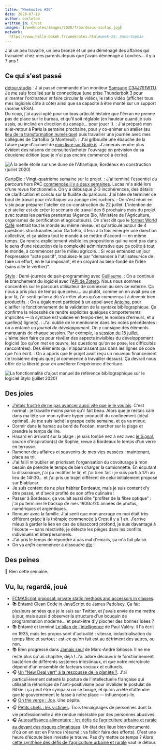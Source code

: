 ```yaml
---
title: "Weeknotes #29"
date: 2020-07-19
author: oncletom
written_in: Crest
images: [/weeknotes/images/2020/7/bordeaux-soulac.jpg]
network:
  https://www.hello-bokeh.fr/weeknotes.html#week-29: Anne-Sophie
---
```


J'ai un peu travaillé, un peu bronzé et un peu déménagé des affaires
qui trainaient chez mes parents depuis que j'avais déménagé à Londres… il y a 7 ans !

<!--more-->

## Ce qui s'est passé

[détour.studio]
: J'ai passé commande d'un moniteur [Samsung C34J791WTU](https://www.samsung.com/fr/business/monitors/business-curved-lc34j791wtuxen/).
  Je me suis focalisé sur la connectique (une prise Thunderbolt&nbsp;3 pour alimenter l'ordinateur _et_ faire circuler la vidéo),
  le ratio vidéo (afficher tous mes logiciels côte à côte)
  ainsi que sa capacité à être monté sur un support (norme VESA).<br>
  Du coup, j'ai aussi opté pour un bras articulé histoire que l'écran ne prenne pas de place sur le bureau,
  et qu'il soit réglable (en hauteur quand je suis assis, ou incliné en direction du canapé… pour jouer !).
: J'ai préparé mon aller-retour à Paris la semaine prochaine, pour y co-animer un atelier (au [lieu de la transformation numérique](https://www.modernisation.gouv.fr/nos-actions/le-lieu-de-la-transformation-publique))
  puis travailler une journée avec mes collègues de CartoBio (à Montreuil).
: J'ai gribouillé une ébauche de la future page d'accueil de [mon livre sur Node.js](https://oncletom.io/node.js/).
  J'aimerais rendre plus évident des raisons de consulter/acheter l'ouvrage
  en prévision de sa deuxième édition (que je n'ai pas encore commencé à écrire).

![](/weeknotes/images/2020/7/bordeaux-soulac.jpg "À la belle étoile sur une dune de l'Atlantique, Bordeaux en construction (juillet 2020)")


[CartoBio]
: Vingt-quatrième semaine sur le projet.
: J'ai terminé l'essentiel du parcours hors&nbsp;PAC [commencée il y a deux semaines](/weeknotes/27/).
  Lucas m'a aidé lors d'une revue fonctionnelle. On y a débusqué 2-3 incohérences, des détails de clarification
  et conclu sur la fluidité du parcours. J'ai hâte de terminer ce bout de travail pour m'attaquer au zonage des ruchers.
: On s'est réuni en visio pour préparer l'atelier de co-construction du 22 juillet.
  L'intention de cet atelier est de créer le scénario de travail des 6 prochains mois du projet avec toutes les parties prenantes
  (Agence Bio, Ministère de l'Agriculture, organismes de certification et agriculteurs).
  On s'est dit que le [format World Café](https://www.metacartes.cc/faire-ensemble/recettes/world-cafe/) mettrait tout le monde au même niveau,
  et qu'articulé autour de 4 questions structurantes pour CartoBio, il fera à la fois émerger une direction collective, et ça aidera tout le monde
  à se mettre d'accord — en même temps. Ça rendra explicitement visible les propositions qui ne vont pas dans le sens d'une réduction de la complexité administrative que ça coûte à tout le monde, à commencer par le milieu agricole.
: Si vous entendez un jour l'expression "acte positif", traduisez-le par
  "demander à l'utilisateur·ice de faire un effort, en le lui imposant, et en croyant au bien-fondé de l'idée (sans aller le vérifier)".


[Stylo]
: Demi-journée de pair-programming avec [Guillaume].
: On a continué le branchement du logiciel avec l'[API de Zotero](https://www.zotero.org/support/dev/web_api/v3/start).
  Nous nous sommes concentrés sur le parcours utilisateur de connexion au service externe.
  Ça nous a pris plus de temps que prévu… ou plutôt, comme on en avait peu ce jour là,
  j'ai senti qu'on a dû s'arrêter alors qu'on commençait à devenir bien productifs.
: On a également participé à un appel avec [Antoine], pour clarifier le fonctionnement de la validation de la syntaxe bibliographique.
  Ça confirme la nécessité de rendre explicites quelques comportements implicites — la syntaxe est validée en temps-réel, le nombre d'erreurs, et à quelle(s) ligne(s).
: J'ai oublié de le mentionner dans les notes précédentes : on a entamé
  un *journal de développement*. On y consigne des éléments marquants
  de chaque session. Par exemple, la [session du 15 juillet](https://github.com/EcrituresNumeriques/stylo/blob/master/JOURNAL.md#mercredi-15-juillet-2020).<br>
  J'aime bien faire ça pour révéler des aspects invisibles du développement logiciel (ce qu'on met en œuvre, les questions qu'on se pose, les difficultés rencontrées).
  Des éléments qui n'apparaissent pas dans les lignes de code que l'on écrit.
: On a appris que le projet avait reçu un nouveau financement (le troisième depuis que j'ai commencé à travailler dessus).
  Ça devrait nous offrir de la liberté pour en améliorer l'expérience d'écriture.

![](/weeknotes/images/2020/7/stylo-citation.png "La fonctionnalité d'ajout manuel de référence bibliographique sur le logiciel Stylo (juillet 2020)")


## Des joies

- [J'étais frustré de ne pas avancer aussi vite que je le voulais](/weeknotes/28/).
  C'est normal : je travaille moins parce qu'il fait beau. Alors que je restais calé dans
  ma tête sur mon rythme hyper-productif du confinement (idéal optimal).
  Je me suis laché la grappe cette semaine, et ça va mieux.
- Dormir dans le hamac au bord de l'océan, marcher sur la plage et prendre le temps de lire.
- Hasard en arrivant sur la plage : je suis tombé nez à nez avec [le Signal](https://lexperiencedudesordre.com/2015/02/24/46-fois-lete-projet-lesignal-sophie-poirier-soulac/),
  source d'inspiration(s) de Sophie, revue à Bordeaux le temps d'un verre en terrasse.
- Ramener des affaires et souvenirs de mes vies passées : maintenant, place au tri.
- J'ai failli m'oublier en priorisant l'organisation du covoiturage à mon besoin de prendre
  le temps de bien charger la camionnette. En écoutant la dissonance,
  j'ai pu rectifier le tir, et j'ai bien fait : je suis parti à 17h au lieu de 14h30…
  et j'ai pris un trajet différent de celui initialement proposé sur Blablacar.
- Je suis content de ne plus habiter Bordeaux, mais je suis content d'y être passé,
  et d'avoir profité de son offre culinaire !
- Passer à Bordeaux, ça voulait aussi dire "profiter de la fibre optique" : j'ai pu terminer
  le backup de mes 180Go/20 années de photos, numériques et argentiques.
- Renouer avec la famille. J'ai senti que mon ancrage en moi était très différent
  grâce à la thérapie commencée à Crest il y a 1 an.
  J'arrive mieux à garder le lien en cas de désaccord profond, je suis davantage à l'écoute — sans réactivité,
  je détecte les pièges dans les conflits individuels et interpersonnels.
- J'ai pris le temps de répondre à pas mal d'emails, ça m'a fait plaisir.
- On va _enfin_ commencer à dissoudre [dtc](https://dtc-innovation.org/) !

## Des peines

🎉 Rien cette semaine.

## Vu, lu, regardé, joué

- [ECMAScript proposal: private static methods and accessors in classes](https://2ality.com/2020/06/private-static-methods-accessors-in-classes.html).
- 📚 Entamé [Clean Code in JavaScript](https://www.packtpub.com/web-development/clean-code-in-javascript) de James Padolsey.
  Ça fait plusieurs années que je le suis sur Twitter, et j'avais envie de me mettre à jour,
  mais aussi d'observer la structure d'un bouquin de programmation moderne… et peut-être d'y piocher des bonnes idées ?
- 📚 Entamé et terminé [Le bilan de l'intelligence](https://www.babelio.com/livres/Valery-Le-Bilan-de-lintelligence/239777) de Paul Valéry.
  Il l'a écrit en 1935, mais les propos sont d'actualité : vitesse, industrialisation du temps libre et surtout : est-ce qu'on fait est au détriment des autres, ou non.
- 📚 Bien progressé dans [Jamais seul](https://www.babelio.com/livres/Selosse-Jamais-seul/976004) de Marc-André Sélosse.
  Il ne me reste plus qu'un chapitre, déjà !
  J'ai adoré découvrir le fonctionnement bactérien de différents systèmes intestinaux,
  et que notre microbiote dépend d'un ensemble de facteurs sociaux et culturels.
- 🎧 [Un "New Deal vert" à la rescousse de la planète ?](https://www.franceculture.fr/emissions/de-cause-a-effets-le-magazine-de-lenvironnement/un-new-deal-vert-a-la-rescousse-de-la-planete-0).
  J'ai particulièrement détesté la posture de l'intellectuelle française qui utilisait la réthorique de l'anti-positivisme pour invalider le postulat de Rifkin :
  ça peut être sympa si on se bouge, et qu'on arrête d'attendre que le gouvernement le fasse à notre place — influençons-le.
- 🎧 [On the verge : Joe](https://soundcloud.com/onthevergepodcast/joe-le-mot-bisexuel-ne-mallait-pas). Une pépite.
- 🎧 [Petits chefs : les victimes](https://www.franceculture.fr/emissions/les-pieds-sur-terre/petits-chefs-22-les-victimes-0).
  Trois témoignages de personnes dont la vie professionnelle a été rendue misérable par des personnes abusives.
- 🎧 [Autosuffisance alimentaire : les défis de l’agriculture urbaine et rurale au devant des risques climatiques](https://audioblog.arteradio.com/blog/98891/podcast/140980/autosuffisance-alimentaire-les-defis-de-l-agriculture-urbaine-et-rurale-au-devant-des-risques-climatiques).
  Un état des lieux bien documenté d'où on en est en France (résumé : va falloir faire des efforts).
  C'est une heure d'écoute bien investie je trouve. Pas d'y mettre ce temps ?
  Alors [cette synthèse des défis de l'agriculture urbaine et rurale](https://utopies.blog/2019/12/01/autosuffisance-alimentaire-paris/) vaut le détour.

[détour.studio]: /
[Stylo]: https://github.com/EcrituresNumeriques/stylo
[Jardins Nourriciers]: https://www.lesjardinsnourriciers.com/
[CartoBio]: https://cartobio.org/
[Usine Vivante]: https://www.usinevivante.org
[Revue Hybrid]: https://www.puv-editions.fr/collections/hybrid.html
[paged.js]: https://www.pagedjs.org/
[Greniers d'Abondance]: https://resiliencealimentaire.org/

[Noémie]: https://noemiegirard.co
[Mélina]: http://melinacoaching.com/
[Anne-Sophie]: https://hello-bokeh.fr
[Guillaume]: https://www.yuzutech.fr/
[Claire]: https://www.lassembleuse.fr/
[Antoine]: https://www.quaternum.net/
[Alexandre]: https://apollonet.fr/
